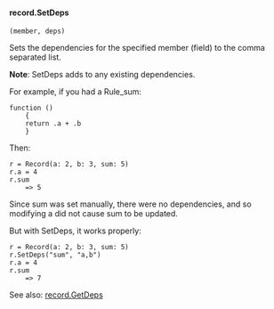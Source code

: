 #### record.SetDeps

``` suneido
(member, deps)
```

Sets the dependencies for the specified member (field) to the comma separated list.

**Note**: SetDeps adds to any existing dependencies.

For example, if you had a Rule_sum:

``` suneido
function ()
    {
    return .a + .b
    }
```

Then:

``` suneido
r = Record(a: 2, b: 3, sum: 5)
r.a = 4
r.sum
    => 5
```

Since sum was set manually, there were no dependencies, and so modifying a did not cause sum to be updated.

But with SetDeps, it works properly:

``` suneido
r = Record(a: 2, b: 3, sum: 5)
r.SetDeps("sum", "a,b")
r.a = 4
r.sum
    => 7
```

See also: [record.GetDeps](<record.GetDeps.md>)